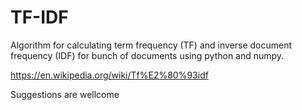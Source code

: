 # TF-IDF
Algorithm for calculating term frequency (TF) and inverse document frequency (IDF) for bunch of documents using python and numpy.

https://en.wikipedia.org/wiki/Tf%E2%80%93idf

Suggestions are wellcome 


